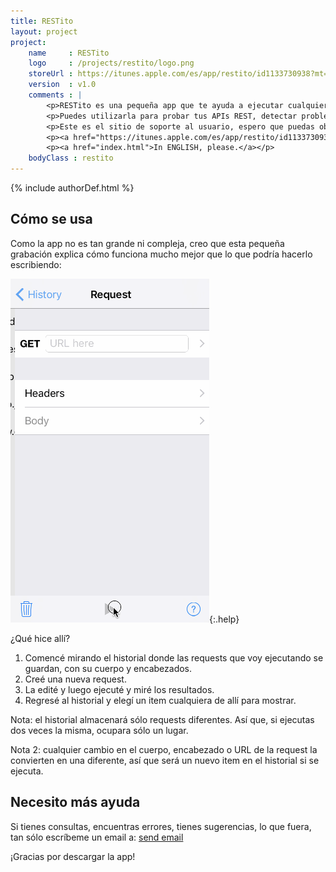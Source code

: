 ```yaml
---
title: RESTito
layout: project
project:
    name     : RESTito
    logo     : /projects/restito/logo.png
    storeUrl : https://itunes.apple.com/es/app/restito/id1133730938?mt=8
    version  : v1.0
    comments : |
        <p>RESTito es una pequeña app que te ayuda a ejecutar cualquier tipo de Request HTTP.</p>
        <p>Puedes utilizarla para probar tus APIs REST, detectar problemas en tu app o la red.</p>
        <p>Este es el sitio de soporte al usuario, espero que puedas obtener desde aquí toda la ayuda que necesites.</p>
        <p><a href="https://itunes.apple.com/es/app/restito/id1133730938?mt=8" style="display:inline-block;overflow:hidden;background:url(https://linkmaker.itunes.apple.com/images/badges/en-us/badge_appstore-lrg.svg) no-repeat;width:165px;height:40px;"></a></p>
        <p><a href="index.html">In ENGLISH, please.</a></p>
    bodyClass : restito
---
```

{% include authorDef.html %}

## Cómo se usa

Como la app no es tan grande ni compleja, creo que esta pequeña grabación explica cómo funciona mucho mejor que lo que podría hacerlo escribiendo:

![](example.gif){:.help}

¿Qué hice allí?

 1. Comencé mirando el historial donde las requests que voy ejecutando se guardan, con su cuerpo y encabezados.
 2. Creé una nueva request.
 3. La edité y luego ejecuté y miré los resultados.
 4. Regresé al historial y elegí un item cualquiera de allí para mostrar.

Nota: el historial almacenará sólo requests diferentes. Así que, si ejecutas dos veces la misma, ocupara sólo un lugar.

Nota 2: cualquier cambio en el cuerpo, encabezado o URL de la request la convierten en una diferente, así que será un nuevo item en el historial si se ejecuta.

## Necesito más ayuda

Si tienes consultas, encuentras errores, tienes sugerencias, lo que fuera, tan sólo escríbeme un email a: [send email](mailto:{{author.email}})

¡Gracias por descargar la app!